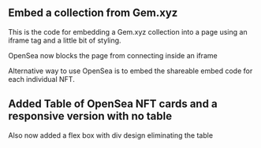 ## Embed a collection from Gem.xyz
This is the code for embedding a Gem.xyz collection into a page
using an iframe tag and a little bit of styling.

OpenSea now blocks the page from connecting inside an iframe

Alternative way to use OpenSea is to embed the shareable embed code for each individual NFT.

## Added Table of OpenSea NFT cards and a responsive version with no table

Also now added a flex box with div design eliminating the table